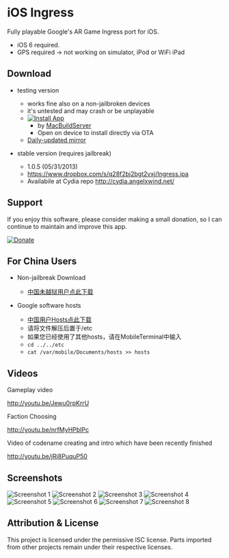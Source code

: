 iOS Ingress
===========

Fully playable Google's AR Game Ingress port for iOS.

- iOS 6 required.
- GPS required -> not working on simulator, iPod or WiFi iPad

Download
--------

- testing version
    - works fine also on a non-jailbroken devices
    - it's untested and may crash or be unplayable
    - [![Install App](http://com.macbuildserver.github.s3-website-us-east-1.amazonaws.com/button_up.png)](http://macbuildserver.com/project/github/build/?xcode_project=Ingress.xcodeproj&amp;target=Ingress&amp;repo_url=https%3A%2F%2Fgithub.com%2Falex-alex%2FiOS-Ingress.git&amp;build_conf=Release)
        - by [MacBuildServer](http://macbuildserver.com/github/opensource/)
        - Open on device to install directly via OTA
    - [Daily-updated mirror](http://angelxwind.net/jeanny710/ingress/)

- stable version (requires jailbreak)

  - 1.0.5 (05/31/2013)
  - https://www.dropbox.com/s/q28f2bj2bgt2vxj/Ingress.ipa
  - Availabile at Cydia repo http://cydia.angelxwind.net/

Support
-------

If you enjoy this software, please consider making a small donation, so I can continue to maintain and improve this app.

[![Donate](https://www.paypalobjects.com/en_US/i/btn/btn_donate_LG.gif)](https://www.paypal.com/cgi-bin/webscr?cmd=_donations&business=6HKVU78GCECL2&lc=US&item_name=iOS%20Ingress&currency_code=USD&bn=PP%2dDonationsBF%3abtn_donateCC_LG%2egif%3aNonHosted)

For China Users
-------

- Non-jailbreak Download

    - [中国未越狱用户点此下载](http://angelxwind.net/jeanny710/ingress/)

- Google software hosts

    - [中国用户Hosts点此下载](http://angelxwind.net/jeanny710/ingress/hosts.zip)
    - 请将文件解压后置于/etc
    - 如果您已经使用了其他hosts，请在MobileTerminal中输入
    - `cd ../../etc`
    - `cat /var/mobile/Documents/hosts >> hosts`

Videos
------

Gameplay video

http://youtu.be/Jewu0rpKrrU

Faction Choosing

http://youtu.be/nrfMyHPbIPc

Video of codename creating and intro which have been recently finished

http://youtu.be/jRi8PuquP50

Screenshots
-----------

![Screenshot 1](http://i.imgur.com/H9Nrgux.png)
![Screenshot 2](http://i.imgur.com/aTKqOS7.png)
![Screenshot 3](http://i.imgur.com/FIYe6bm.png)
![Screenshot 4](http://i.imgur.com/V1r6eER.png)
![Screenshot 5](http://i.imgur.com/Joik8Qe.png)
![Screenshot 6](https://f.cloud.github.com/assets/935614/608445/9139b11e-cd5e-11e2-9ba8-9092f4a17308.png)
![Screenshot 7](http://i.imgur.com/MzJn807.png)
![Screenshot 8](https://f.cloud.github.com/assets/935614/606705/fa8d98ca-cd30-11e2-8aec-ff6307e20820.png)

Attribution & License
---------------------

This project is licensed under the permissive ISC license. Parts imported from other projects remain under their respective licenses.
